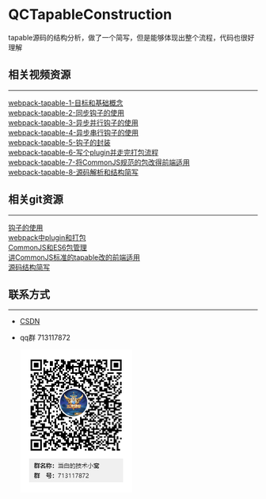 # QCTapableConstruction
tapable源码的结构分析，做了一个简写，但是能够体现出整个流程，代码也很好理解
## 相关视频资源
___
[webpack-tapable-1-目标和基础概念](https://www.bilibili.com/video/BV1Ga4y1W7pp/)  
[webpack-tapable-2-同步钩子的使用](https://www.bilibili.com/video/BV1dK4y1j7t8/)  
[webpack-tapable-3-异步并行钩子的使用](https://www.bilibili.com/video/BV18A411x7wF/)  
[webpack-tapable-4-异步串行钩子的使用](https://www.bilibili.com/video/BV1Cy4y1q7VP/)  
[webpack-tapable-5-钩子的封装](https://www.bilibili.com/video/BV18y4y1q7fv/)  
[webpack-tapable-6-写个plugin并走完打包流程](https://www.bilibili.com/video/BV12y4y1S7j6/)  
[webpack-tapable-7-将CommonJS规范的包改得前端适用](https://www.bilibili.com/video/BV1Hi4y157vb/)  
[webpack-tapable-8-源码解析和结构简写](https://www.bilibili.com/video/BV1zK4y1L7jG/)

## 相关git资源
___
[钩子的使用](https://github.com/canwhite/QCTapableUse)  
[webpack中plugin和打包](https://github.com/canwhite/QCWebpackPlugin)  
[CommonJS和ES6包管理](https://github.com/canwhite/QCCommonJSAndES6)  
[讲CommonJS标准的tapable改的前端适用](https://github.com/canwhite/QCTapableWithFront)  
[源码结构简写](https://github.com/canwhite/QCTapableConstruction)


## 联系方式
___
* [CSDN](https://blog.csdn.net/dangbai01_/category_7213370.html)  
* qq群  713117872
  
  ![当白的技术小窝qq群](./img.png)
